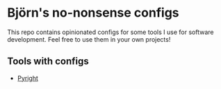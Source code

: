 # Björn's no-nonsense configs

This repo contains opinionated configs for some tools I use for software development. Feel free to use them in your own projects!

## Tools with configs

* [Pyright](./pyright/README.md)
